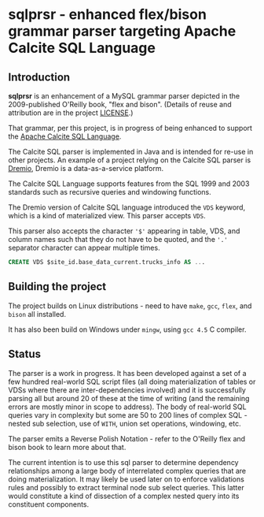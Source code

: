 # sqlprsr - enhanced flex/bison grammar parser targeting Apache Calcite SQL Language

## Introduction

**sqlprsr** is an enhancement of a MySQL grammar parser depicted in the 2009-published O'Reilly book, "flex and bison". (Details of reuse and attribution are in the project [LICENSE](LICENSE).)

That grammar, per this project, is in progress of being enhanced to support the [Apache Calcite SQL Language](http://calcite.apache.org/docs/reference.html).

The Calcite SQL parser is implemented in Java and is intended for re-use in other projects. An example of a project relying on the Calcite SQL parser is [Dremio](https://www.dremio.com/), Dremio is a data-as-a-service platform.

The Calcite SQL Language supports features from the SQL 1999 and 2003 standards such as recursive queries and windowing functions.

The Dremio version of Calcite SQL language introduced the `VDS` keyword, which is a kind of materialized view. This parser accepts `VDS`.

This parser also accepts the character `'$'` appearing in table, VDS, and column names such that they do not have to be quoted, and the `'.'` separator character can appear multiple times.
```SQL
CREATE VDS $site_id.base_data_current.trucks_info AS ...
```

## Building the project

The project builds on Linux distributions - need to have `make`, `gcc`, `flex`, and `bison` all installed.

It has also been build on Windows under `mingw`, using `gcc 4.5` C compiler.

## Status

The parser is a work in progress. It has been developed against a set of a few hundred real-world SQL script files (all doing materialization of tables or VDSs where there are inter-dependencies involved) and it is successfully parsing all but around 20 of these at the time of writing (and the remaining errors are mostly minor in scope to address). The body of real-world SQL queries vary in complexity but some are 50 to 200 lines of complex SQL - nested sub selection, use of `WITH`, union set operations, windowing, etc.

The parser emits a Reverse Polish Notation - refer to the O'Reilly flex and bison book to learn more about that.

The current intention is to use this sql parser to determine dependency relationships among a large body of interrelated complex queries that are doing materialization. It may likely be used later on to enforce validations rules and possibly to extract terminal node sub select queries. This latter would constitute a kind of dissection of a complex nested query into its constituent components.
